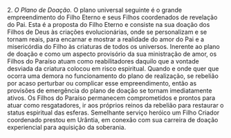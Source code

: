﻿2.<I> O Plano de Doação.</I> O plano universal seguinte é o grande empreendimento do Filho Eterno e seus Filhos coordenados de revelação do Pai.  Esta é a proposta do Filho Eterno e consiste na sua doação dos Filhos de Deus às criações evolucionárias, onde se personalizam e se tornam reais, para encarnar e mostrar a realidade do amor do Pai e a misericórdia do Filho às criaturas de todos os universos. Inerente ao plano de doação e como um aspecto provisório da sua ministração de amor, os Filhos do Paraíso atuam como reabilitadores daquilo que a vontade desviada da criatura colocou em risco espiritual. Quando e onde quer que ocorra uma demora no funcionamento do plano de realização, se rebelião por acaso perturbar ou complicar esse empreendimento, então as provisões de emergência do plano de doação se tornam imediatamente ativos. Os Filhos do Paraíso permanecem comprometidos e prontos para atuar como resgatadores, ir aos próprios reinos da rebelião para restaurar o status espiritual das esferas. Semelhante serviço heróico um Filho Criador coordenado prestou em Urântia, em conexão com sua carreira de doação experiencial para aquisição da soberania.